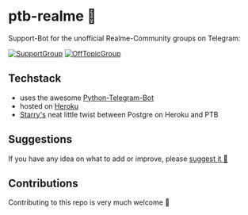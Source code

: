 # ptb-realme 🤖

Support-Bot for the unofficial Realme-Community groups on Telegram:

[![SupportGroup](https://img.shields.io/static/v1.svg?color=FFC523&labelColor=555555&logoColor=ffffff&style=for-the-badge&label=Telegram&message=Realme-Community-Support&logo=telegram)](https://t.me/realme_support "Community Support")
[![OffTopicGroup](https://img.shields.io/static/v1.svg?color=FFC523&labelColor=555555&logoColor=ffffff&style=for-the-badge&label=Telegram&message=Realme-Off-Topic&logo=telegram)](https://t.me/realme_offtopic "Off-Topic discussions")

## Techstack
* uses the awesome [Python-Telegram-Bot](https://github.com/python-telegram-bot/python-telegram-bot)
* hosted on [Heroku](https://www.heroku.com/)
* [Starry's](https://github.com/starry69) neat little twist between Postgre on Heroku and PTB

## Suggestions
If you have any idea on what to add or improve, please [suggest it 💬](https://t.me/realme_offtopic)

## Contributions
Contributing to this repo is very much welcome 💖
